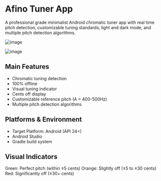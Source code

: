 # Afino Tuner App
A professional grade minimalist Android chromatic tuner app with real time pitch detection, customizable tuning standards, light and dark mode, and multiple pitch detection algorithms.

![image](https://github.com/user-attachments/assets/4052aaee-e68b-4774-bbd2-8bc8ce93282a)


![image](https://github.com/user-attachments/assets/c35b5090-70b5-49f8-832d-b6132aa73db3)



## Main Features

- Chromatic tuning detection
- 100% offline
- Visual tuning indicator
- Cents off display
- Customizable reference pitch (A = 400-500Hz)
- Multiple pitch detection algorithms

## Platforms & Environment

- Target Platform: Android (API 24+)
- Android Studio
- Gradle build system

## Visual Indicators

Green: Perfect pitch (within ±5 cents)
Orange: Slightly off (±5 to ±30 cents)
Red: Significantly off (±30+ cents)
